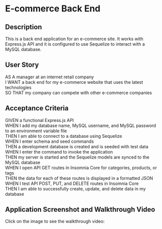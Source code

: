 # E-commerce Back End

## Description

This is a back end application for an e-commerce site. It works with Express.js API and it is configured to use Sequelize to interact with a MySQL database.

## User Story

AS A manager at an internet retail company  
I WANT a back end for my e-commerce website that uses the latest technologies  
SO THAT my company can compete with other e-commerce companies

## Acceptance Criteria

GIVEN a functional Express.js API  
WHEN I add my database name, MySQL username, and MySQL password to an environment variable file  
THEN I am able to connect to a database using Sequelize  
WHEN I enter schema and seed commands  
THEN a development database is created and is seeded with test data
WHEN I enter the command to invoke the application  
THEN my server is started and the Sequelize models are synced to the MySQL database  
WHEN I open API GET routes in Insomnia Core for categories, products, or tags  
THEN the data for each of these routes is displayed in a formatted JSON  
WHEN I test API POST, PUT, and DELETE routes in Insomnia Core  
THEN I am able to successfully create, update, and delete data in my database

## Application Screenshot and Walkthrough Video

Click on the image to see the walkthrough video:

[<img src=''>](address "E-commerce Back End")